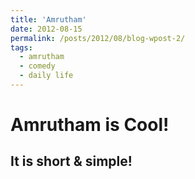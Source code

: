 ```yaml
---
title: 'Amrutham'
date: 2012-08-15
permalink: /posts/2012/08/blog-wpost-2/
tags:
  - amrutham
  - comedy
  - daily life
---
```

Amrutham is Cool!
======

It is short & simple!
------